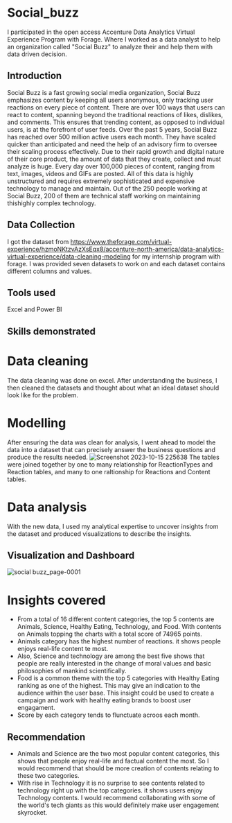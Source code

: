 # Social_buzz

I participated in the open access Accenture Data Analytics Virtual Experience Program with Forage. Where I worked as a data analyst to help an organization called 
"Social Buzz" to analyze their and help them with data driven decision.

##  Introduction
Social Buzz is a fast growing social media organization, Social Buzz emphasizes content by keeping all users anonymous, only tracking user reactions on every piece of content. There are over 100 ways that users can react to content, spanning beyond the traditional reactions of likes, dislikes, and comments. This ensures that trending content, as opposed to individual users, is at the forefront of user feeds. Over the past 5 years, Social Buzz has reached over 500 million active users each month. They have scaled quicker than anticipated and need the help of an advisory firm to oversee their scaling process effectively. Due to their rapid growth and digital nature of their core product, the amount of data that they create, collect and must analyze is huge. Every day over 100,000 pieces of content, ranging from text, images, videos and GIFs are posted. All of this data is highly unstructured and requires extremely sophisticated and expensive technology to manage and maintain. Out of the 250 people working at Social Buzz, 200 of them are technical staff working on maintaining thishighly complex technology.

## Data Collection
I got the dataset from https://www.theforage.com/virtual-experience/hzmoNKtzvAzXsEqx8/accenture-north-america/data-analytics-virtual-experience/data-cleaning-modeling for my internship program with forage. I was provided seven datasets to work on and each dataset contains different columns and values.

## Tools used 
Excel and Power BI

## Skills demonstrated
# Data cleaning
The data cleaning was done on excel. After understanding the business, I then cleaned the datasets and thought about what an ideal dataset should look like for the problem.
# Modelling 
After ensuring the data was clean for analysis, I went ahead to model the data into a dataset that can precisely answer the business questions and produce the results needed.
![Screenshot 2023-10-15 225638](https://github.com/Adekunle123121/Social_buzz/assets/55541028/43b0ad52-ec84-4264-9a2b-e27a9eda3e85)
The tables were joined together by one to many relationship for ReactionTypes and Reaction tables, and many to one raltionship for Reactions and Content tables.
# Data analysis 
With the new data, I used my analytical expertise to 
uncover insights from the dataset and produced visualizations to describe the 
insights.

## Visualization and Dashboard
![social buzz_page-0001](https://github.com/Adekunle123121/Social_buzz/assets/55541028/a437afe5-ac3d-4a68-b2e0-8f03893d7543)
# Insights covered
- From a total of 16 different content categories, the top 5 contents are Animals, Science, Healthy Eating, Technology, and Food. With contents on Animals topping the charts with a total score of 74965 points.
- Animals category has the highest number of reactions. it shows people enjoys real-life content te most.
-  Also, Science and technology are among the best five shows that people are really interested in the change of moral values and basic philosophies of mankind scientifically.
-  Food is a common theme with the top 5 categories with Healthy Eating ranking as one of the highest. This may give an indication to the audience within the user base. This insight could be used to create a campaign and work with healthy eating brands to boost user engagament.
-  Score by each category tends to flunctuate acroos each month.

## Recommendation
- Animals and Science are the two most popular content categories, this shows that people enjoy real-life and factual content the most. So I would recommend that should be more creation of contents relating to these two categories.
- With rise in Technology it is no surprise to see contents related to technology right up with the top categories. it shows users enjoy Technology contents. I would recommend collaborating with some of the world's tech giants as this would definitely make user engagement skyrocket.





